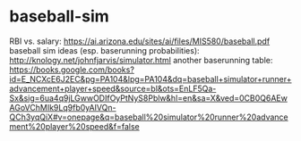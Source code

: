 # baseball-sim
RBI vs. salary: https://ai.arizona.edu/sites/ai/files/MIS580/baseball.pdf
baseball sim ideas (esp. baserunning probabilities): http://knology.net/johnfjarvis/simulator.html
another baserunning table: https://books.google.com/books?id=E_NCXcE6J2EC&pg=PA104&lpg=PA104&dq=baseball+simulator+runner+advancement+player+speed&source=bl&ots=EnLF5Qa-Sx&sig=6ua4q9jLGwwODIfOyPtNyS8Pblw&hl=en&sa=X&ved=0CB0Q6AEwAGoVChMIk9Lq9fb0yAIVQn-QCh3yqQiX#v=onepage&q=baseball%20simulator%20runner%20advancement%20player%20speed&f=false